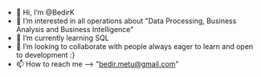 - 👋 Hi, I’m @BedirK
- 👀 I’m interested in all operations about "Data Processing, Business Analysis and Business Intelligence"
- 🌱 I’m currently learning SQL
- 💞️ I’m looking to collaborate with people always eager to learn and open to development :}
- 📫 How to reach me --> "bedir.metu@gmail.com"

<!---
BedirK/BedirK is a ✨ special ✨ repository because its `README.md` (this file) appears on your GitHub profile.
You can click the Preview link to take a look at your changes.
--->
